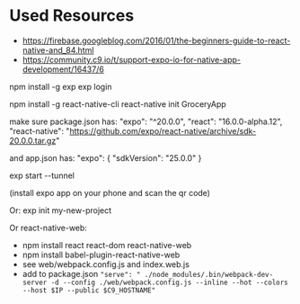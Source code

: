 # Used Resources
- https://firebase.googleblog.com/2016/01/the-beginners-guide-to-react-native-and_84.html
- https://community.c9.io/t/support-expo-io-for-native-app-development/16437/6


npm install -g exp
exp login

npm install -g react-native-cli
react-native init GroceryApp


make sure package.json has:
"expo": "^20.0.0",
"react": "16.0.0-alpha.12",
"react-native": "https://github.com/expo/react-native/archive/sdk-20.0.0.tar.gz"

and app.json has:
"expo": {
    "sdkVersion": "25.0.0"
  }
  
  
exp start --tunnel

(install expo app on your phone and scan the qr code)



Or:
exp init my-new-project


Or react-native-web:
- npm install react react-dom react-native-web
- npm install babel-plugin-react-native-web
- see web/webpack.config.js and index.web.js
- add to package.json `"serve": " ./node_modules/.bin/webpack-dev-server -d --config ./web/webpack.config.js --inline --hot --colors --host $IP --public $C9_HOSTNAME"`